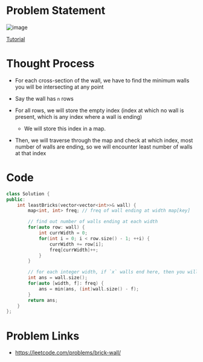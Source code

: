 # Problem Statement

![image](https://user-images.githubusercontent.com/10897423/137483513-4dcea49c-b498-48fa-bb13-ab8bf05e26d0.png)

[Tutorial](https://www.youtube.com/watch?v=bKt63YABdNw&list=PL-Jc9J83PIiEp9DKNiaQyjuDeg3XSoVMR&index=51)

# Thought Process
- For each cross-section of the wall, we have to find the minimum walls you will be intersecting at any point
- Say the wall has `n` rows
- For all rows, we will store the empty index (index at which no wall is present, which is any index where a wall is ending)
  - We will store this index in a map.

- Then, we will traverse through the map and check at which index, most number of walls are ending, so we will encounter least number of walls at that index

# Code
```cpp
class Solution {
public:
    int leastBricks(vector<vector<int>>& wall) {
        map<int, int> freq; // freq of wall ending at width map[key]

        // find out number of walls ending at each width
        for(auto row: wall) {
            int currWidth = 0;
            for(int i = 0; i < row.size() - 1; ++i) {
                currWidth += row[i];
                freq[currWidth]++;
            }
        }

        // for each integer width, if `x` walls end here, then you will intersect `n - x` walls
        int ans = wall.size();
        for(auto [width, f]: freq) {
            ans = min(ans, (int)wall.size() - f);
        }
        return ans;
    }
};
```

# Problem Links
- https://leetcode.com/problems/brick-wall/
